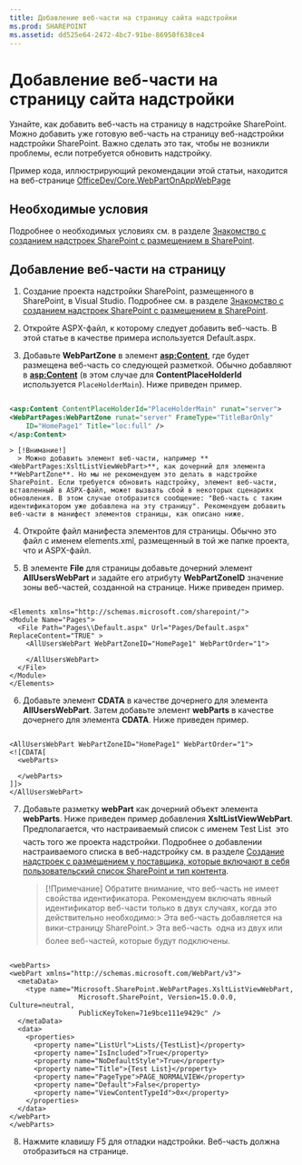 ```yaml
---
title: Добавление веб-части на страницу сайта надстройки
ms.prod: SHAREPOINT
ms.assetid: dd525e64-2472-4bc7-91be-86950f638ce4
---
```



# Добавление веб-части на страницу сайта надстройки
Узнайте, как добавить веб-часть на страницу в надстройке SharePoint.
Можно добавить уже готовую веб-часть на страницу веб-надстройки надстройки SharePoint. Важно сделать это так, чтобы не возникли проблемы, если потребуется обновить надстройку.
  
    
    

Пример кода, иллюстрирующий рекомендации этой статьи, находится на веб-странице  [OfficeDev/Core.WebPartOnAppWebPage](https://github.com/OfficeDev/PnP/tree/master/Samples/Core.WebPartOnAppWebPage)
## Необходимые условия

Подробнее о необходимых условиях см. в разделе  [Знакомство с созданием надстроек SharePoint с размещением в SharePoint](get-started-creating-sharepoint-hosted-sharepoint-add-ins.md).
  
    
    

## Добавление веб-части на страницу


  
    
    

1. Создание проекта надстройки SharePoint, размещенного в SharePoint, в Visual Studio. Подробнее см. в разделе  [Знакомство с созданием надстроек SharePoint с размещением в SharePoint](get-started-creating-sharepoint-hosted-sharepoint-add-ins.md).
    
  
2. Откройте ASPX-файл, к которому следует добавить веб-часть. В этой статье в качестве примера используется Default.aspx. 
    
  
3. Добавьте **WebPartZone** в элемент **<asp:Content>**, где будет размещена веб-часть со следующей разметкой. Обычно добавляют в **<asp:Content>** (в этом случае для **ContentPlaceHolderId** используется `PlaceHolderMain`). Ниже приведен пример.
    
  ```XML
  
<asp:Content ContentPlaceHolderId="PlaceHolderMain" runat="server">
  <WebPartPages:WebPartZone runat="server" FrameType="TitleBarOnly" 
      ID="HomePage1" Title="loc:full" />
</asp:Content>

  ```


    > [!Внимание!]
      > Можно добавить элемент веб-части, например **<WebPartPages:XsltListViewWebPart>**, как дочерний для элемента **WebPartZone**. Но мы не рекомендуем это делать в надстройке SharePoint. Если требуется обновить надстройку, элемент веб-части, вставленный в ASPX-файл, может вызвать сбой в некоторых сценариях обновления. В этом случае отобразится сообщение: "Веб-часть с таким идентификатором уже добавлена на эту страницу". Рекомендуем добавить веб-части в манифест элементов страницы, как описано ниже. 
4. Откройте файл манифеста элементов для страницы. Обычно это файл с именем elements.xml, размещенный в той же папке проекта, что и ASPX-файл.
    
  
5. В элементе **File** для страницы добавьте дочерний элемент **AllUsersWebPart** и задайте его атрибуту **WebPartZoneID** значение зоны веб-частей, созданной на странице. Ниже приведен пример.
    
  ```
  
<Elements xmlns="http://schemas.microsoft.com/sharepoint/">
  <Module Name="Pages">
    <File Path="Pages\\Default.aspx" Url="Pages/Default.aspx" ReplaceContent="TRUE" >
      <AllUsersWebPart WebPartZoneID="HomePage1" WebPartOrder="1">

      </AllUsersWebPart>
    </File>
  </Module>
</Elements>

  ```

6. Добавьте элемент **CDATA** в качестве дочернего для элемента **AllUsersWebPart**. Затем добавьте элемент **webParts** в качестве дочернего для элемента **CDATA**. Ниже приведен пример. 
    
  ```
  
<AllUsersWebPart WebPartZoneID="HomePage1" WebPartOrder="1">
  <![CDATA[
    <webParts>

    </webParts>
  ]]>
</AllUsersWebPart>
  ```

7. Добавьте разметку **webPart** как дочерний объект элемента **webParts**. Ниже приведен пример добавления **XsltListViewWebPart**. Предполагается, что настраиваемый список с именем Test List  это часть того же проекта надстройки. Подробнее о добавлении настраиваемого списка в веб-надстройку см. в разделе  [Создание надстроек с размещением у поставщика, которые включают в себя пользовательский список SharePoint и тип контента](create-a-provider-hosted-add-in-that-includes-a-custom-sharepoint-list-and-conte.md). 
    
    > [!Примечание]
      >  Обратите внимание, что веб-часть не имеет свойства идентификатора. Рекомендуем включать явный идентификатор веб-части только в двух случаях, когда это действительно необходимо:>  Эта веб-часть добавляется на вики-страницу SharePoint.>  Эта веб-часть  одна из двух или более веб-частей, которые будут подключены.

  ```
  
<webParts>
  <webPart xmlns="http://schemas.microsoft.com/WebPart/v3">
    <metaData>
      <type name="Microsoft.SharePoint.WebPartPages.XsltListViewWebPart, 
                   Microsoft.SharePoint, Version=15.0.0.0, Culture=neutral, 
                   PublicKeyToken=71e9bce111e9429c" />
    </metaData>
    <data>
      <properties>
        <property name="ListUrl">Lists/{TestList}</property>
        <property name="IsIncluded">True</property>
        <property name="NoDefaultStyle">True</property>
        <property name="Title">{Test List}</property>
        <property name="PageType">PAGE_NORMALVIEW</property>
        <property name="Default">False</property>
        <property name="ViewContentTypeId">0x</property>
      </properties>
    </data>
  </webPart>
</webParts>
  ```

8. Нажмите клавишу F5 для отладки надстройки. Веб-часть должна отобразиться на странице.
    
  

